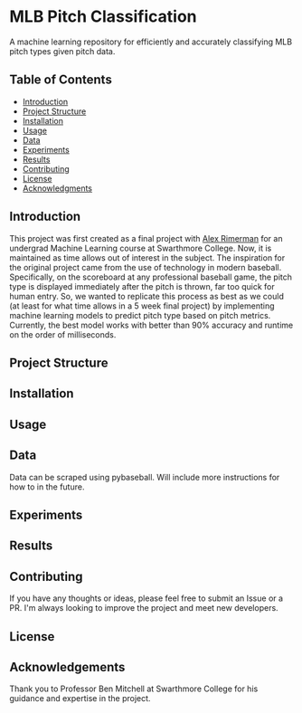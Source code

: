 # MLB Pitch Classification

A machine learning repository for efficiently and accurately classifying MLB
pitch types given pitch data.

## Table of Contents

- [Introduction](#introduction)
- [Project Structure](#project-structure)
- [Installation](#installation)
- [Usage](#usage)
- [Data](#data)
- [Experiments](#experiments)
- [Results](#results)
- [Contributing](#contributing)
- [License](#license)
- [Acknowledgments](#acknowledgments)

## Introduction

This project was first created as a final project with
[Alex Rimerman](https://github.com/alex-rimerman) for an undergrad Machine
Learning course at Swarthmore College. Now, it is maintained as time allows out
of interest in the subject. The inspiration for the original project came from
the use of technology in modern baseball. Specifically, on the scoreboard at any
professional baseball game, the pitch type is displayed immediately after the
pitch is thrown, far too quick for human entry. So, we wanted to replicate this
process as best as we could (at least for what time allows in a 5 week final
project) by implementing machine learning models to predict pitch type based on
pitch metrics. Currently, the best model works with better than 90% accuracy and
runtime on the order of milliseconds.

## Project Structure

## Installation

## Usage

## Data

Data can be scraped using pybaseball. Will include more instructions for how to
in the future.

## Experiments

## Results

## Contributing

If you have any thoughts or ideas, please feel free to submit an Issue or a PR.
I'm always looking to improve the project and meet new developers.

## License

## Acknowledgements

Thank you to Professor Ben Mitchell at Swarthmore College for his guidance and
expertise in the project.
